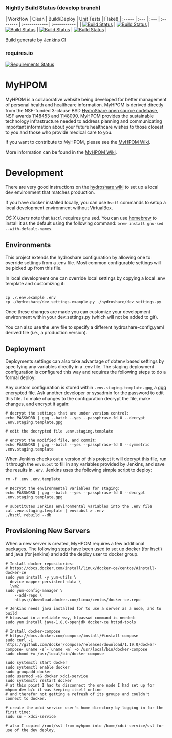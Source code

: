 ### Nightly Build Status (develop branch)

| Workflow | Clean | Build/Deploy | Unit Tests | Flake8
| :----- | :--- | :--- | :-------- | :------------ | :----------- |
| [![Build Status](http://ci.myhpom.renci.org:8080/job/nightly-build-workflow/badge/icon?style=plastic)](http://ci.myhpom.renci.org:8080/job/nightly-build-workflow/) | [![Build Status](http://ci.myhpom.renci.org:8080/job/nightly-build-clean/badge/icon?style=plastic)](http://ci.myhpom.renci.org:8080/job/nightly-build-clean/) | [![Build Status](http://ci.myhpom.renci.org:8080/job/nightly-build-deploy/badge/icon?style=plastic)](http://ci.myhpom.renci.org:8080/job/nightly-build-deploy/) | [![Build Status](http://ci.myhpom.renci.org:8080/job/nightly-build-test/badge/icon?style=plastic)](http://ci.myhpom.renci.org:8080/job/nightly-build-test/) | [![Build Status](http://ci.myhpom.renci.org:8080/job/nightly-build-flake8/badge/icon?style=plastic)](http://ci.myhpom.renci.org:8080/job/nightly-build-flake8/) |

Build generate by [Jenkins CI](http://ci.myhpom.renci.org:8080)

### requires.io
[![Requirements Status](https://requires.io/github/SoftwareResearchInstitute/MyHPOM/hs_docker_base/requirements.svg?branch=develop)](https://requires.io/github/SoftwareResearchInstitute/MyHPOM/hs_docker_base/requirements/?branch=master)

MyHPOM
============

MyHPOM is a collaborative website being developed for better management of personal health and healthcare information. MyHPOM is derived directly from the NSF-funded 3-clause BSD [HydroShare open source codebase](https://github.com/hydroshare/hydroshare), NSF awards [1148453](https://www.nsf.gov/awardsearch/showAward?AWD_ID=1148453) and [1148090](https://www.nsf.gov/awardsearch/showAward?AWD_ID=1148090). MyHPOM provides the sustainable technology infrastructure needed to address planning and communicating important information about your future healthcare wishes to those closest to you and those who provide medical care to you.

If you want to contribute to MyHPOM, please see the [MyHPOM Wiki](https://github.com/SoftwareResearchInstitute/MyHPOM/wiki/).

More information can be found in the [MyHPOM Wiki](https://github.com/SoftwareResearchInstitute/MyHPOM/wiki/).

Development
===========

There are very good instructions on the [hydroshare
wiki](https://github.com/hydroshare/hydroshare/wiki/getting_started) to set up a
local dev environment that matches production.

If you have docker installed locally, you can use `hsctl` commands to setup a
local development environment without VirtualBox.

*OS X Users* note that `hsctl` requires gnu sed. You can use
[homebrew](https://brew.sh) to install it as the default using the following
command: `brew install gnu-sed --with-default-names`.

Environments
------------

This project extends the hydroshare configuration by allowing one to override
settings from a .env file. Most common configurable settings will be picked up
from this file.

In local development one can override local settings by copying a local .env
template and customizing it:

```shell

cp ./.env.example .env
cp ./hydroshare/dev_settings.example.py ./hydroshare/dev_settings.py
```

Once these changes are made you can customize your development environment
within your dev_settings.py (which will not be added to git).

You can also use the .env file to specify a different hydroshare-config.yaml
derived file (i.e., a production version).

Deployment
----------

Deployments settings can also take advantage of dotenv based settings by
specifying any variables directly in a .env file. The staging deployment
configuration is configured this way and requires the following steps to do a
formal deploy:

Any custom configuration is stored within `.env.staging.template.gpg`, a
[gpg](https://www.gnupg.org/) encrypted file. Ask another developer or
sysadmin for the password to edit this file. To make changes to the
configuration decrypt the file, make changes, and encrypt it again:

```shell
# decrypt the settings that are under version control:
echo PASSWORD | gpg --batch --yes --passphrase-fd 0 --decrypt .env.staging.template.gpg

# edit the decrypted file .env.staging.template

# encrypt the modified file, and commit:
echo PASSWORD | gpg --batch --yes --passphrase-fd 0 --symmetric .env.staging.template
```

When Jenkins checks out a version of this project it will decrypt this file,
run it through the `envsubst` to fill in any variables provided by Jenkins, and
save the results in `.env`. Jenkins uses the following simple script to deploy:

```shell
rm -f .env .env.template

# Decrypt the environmental variables for staging:
echo PASSWORD | gpg --batch --yes --passphrase-fd 0 --decrypt .env.staging.template.gpg

# substitutes Jenkins environmental variables into the .env file
cat .env.staging.template | envsubst > .env
./hsctl rebuild --db
```

Provisioning New Servers
------------------------

When a new server is created, MyHPOM requires a few additional packages. The
following steps have been used to set up docker (for hsctl) and java (for
jenkins) and add the deploy user to docker group.

```shell
# Install docker repositories:
# https://docs.docker.com/install/linux/docker-ce/centos/#install-docker-ce
sudo yum install -y yum-utils \
  device-mapper-persistent-data \
  lvm2
sudo yum-config-manager \
    --add-repo \
    https://download.docker.com/linux/centos/docker-ce.repo

# Jenkins needs java installed for to use a server as a node, and to build
# htpasswd in a reliable way, htpasswd command is needed:
sudo yum install java-1.8.0-openjdk docker-ce httpd-tools

# Install docker-compose
# https://docs.docker.com/compose/install/#install-compose
sudo curl -L https://github.com/docker/compose/releases/download/1.19.0/docker-compose-`uname -s`-`uname -m` -o /usr/local/bin/docker-compose
sudo chmod +x /usr/local/bin/docker-compose

sudo systemctl start docker
sudo systemctl enable docker
sudo groupadd docker
sudo usermod -aG docker xdci-service
sudo systemctl restart docker
# at this point I had to disconnect the one node I had set up for mhpom-dev b/c it was keeping itself online
# and therefor not getting a refresh of its groups and couldn't connect to docker.

# create the xdci-service user's home directory by logging in for the first time:
sudu su - xdci-service

# also I copied /root/ssl from myhpom into /home/xdci-service/ssl for use of the dev deploy.
```

